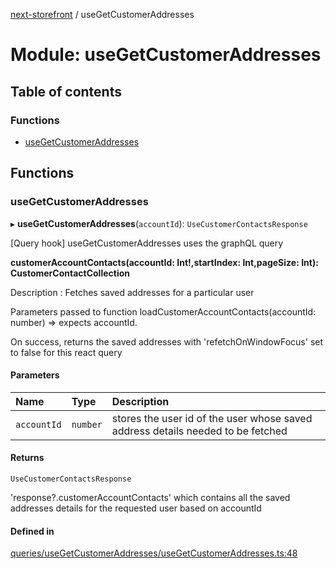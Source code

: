 [next-storefront](../README.md) / useGetCustomerAddresses

# Module: useGetCustomerAddresses

## Table of contents

### Functions

- [useGetCustomerAddresses](useGetCustomerAddresses.md#usecustomercontactsqueries)

## Functions

### useGetCustomerAddresses

▸ **useGetCustomerAddresses**(`accountId`): `UseCustomerContactsResponse`

[Query hook] useGetCustomerAddresses uses the graphQL query

<b>customerAccountContacts(accountId: Int!,startIndex: Int,pageSize: Int): CustomerContactCollection</b>

Description : Fetches saved addresses for a particular user

Parameters passed to function loadCustomerAccountContacts(accountId: number) => expects accountId.

On success, returns the saved addresses with 'refetchOnWindowFocus' set to false for this react query

#### Parameters

| Name        | Type     | Description                                                                     |
| :---------- | :------- | :------------------------------------------------------------------------------ |
| `accountId` | `number` | stores the user id of the user whose saved address details needed to be fetched |

#### Returns

`UseCustomerContactsResponse`

'response?.customerAccountContacts' which contains all the saved addresses details for the requested user based on accountId

#### Defined in

[queries/useGetCustomerAddresses/useGetCustomerAddresses.ts:48](https://github.com/KiboSoftware/nextjs-storefront/blob/561a164/hooks/queries/useGetCustomerAddresses/useGetCustomerAddresses.ts#L48)
